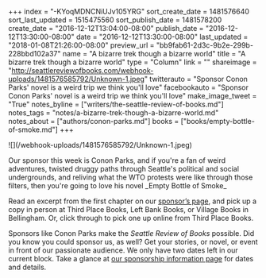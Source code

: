 +++
index = "-KYoqMDNCNiUJv105YRG"
sort_create_date = 1481576640
sort_last_updated = 1515475560
sort_publish_date = 1481578200
create_date = "2016-12-12T13:04:00-08:00"
publish_date = "2016-12-12T13:30:00-08:00"
date = "2016-12-12T13:30:00-08:00"
last_updated = "2018-01-08T21:26:00-08:00"
preview_url = "bb9fab61-2d3c-9b2e-299b-228bbd102a37"
name = "A bizarre trek though a bizarre world"
title = "A bizarre trek though a bizarre world"
type = "Column"
link = ""
shareimage = "http://seattlereviewofbooks.com/webhook-uploads/1481576585792/Unknown-1.jpeg"
twitterauto = "Sponsor Conon Parks' novel is a weird trip we think you'll love"
facebookauto = "Sponsor Conon Parks' novel is a weird trip we think you'll love"
make_image_tweet = "True"
notes_byline = ["writers/the-seattle-review-of-books.md"]
notes_tags = "notes/a-bizarre-trek-though-a-bizarre-world.md"
notes_about = ["authors/conon-parks.md"]
books = ["books/empty-bottle-of-smoke.md"]
+++
<p class="image-left">![](/webhook-uploads/1481576585792/Unknown-1.jpeg)</p>

<p class="noindent">Our sponsor this week is Conon Parks, and if you're a fan of weird adventures, twisted druggy paths through Seattle's political and social undergrounds, and reliving what the WTO protests were like through those filters, then you're going to love his novel _Empty Bottle of Smoke_</p>

<p>Read an excerpt from the first chapter on our <a href="http://seattlereviewofbooks.com/sponsorships" title="The Seattle Review of Books - sponsorships">sponsor’s page</a>, and pick up a copy in person at Third Place Books, Left Bank Books, or Village Books in Bellingham. Or, click through to pick one up online from Third Place Books.</p>

<p>Sponsors like Conon Parks make the <em>Seattle Review of Books</em> possible. Did you know you could sponsor us, as well? Get your stories, or novel, or event in front of our passionate audience. We only have two dates left in our current block. Take a glance at <a href="http://seattlereviewofbooks.com/sponsor/">our sponsorship information page</a> for dates and details.</p>